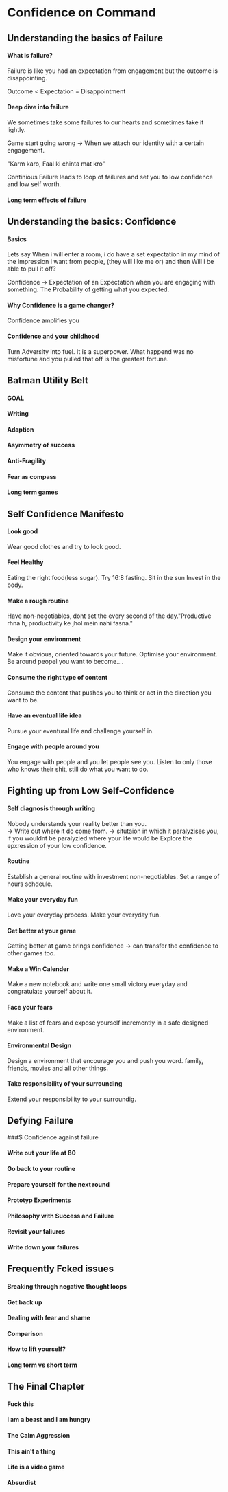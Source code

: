 # Confidence on Command

## Understanding the basics of Failure

#### What is failure?
Failure is like you had an expectation from engagement but the outcome is disappointing.<br />

Outcome < Expectation = Disappointment

#### Deep dive into failure 
We sometimes take some failures to our hearts and sometimes take it lightly.

Game start going wrong -> When we attach our identity with a certain engagement.

"Karm karo, Faal ki chinta mat kro"

Continious Failure leads to loop of failures and set you to low confidence and low self worth.

#### Long term effects of failure



## Understanding the basics: Confidence

#### Basics
Lets say When i will enter a room, i do have a set expectation in my mind of the impression i want from people, (they will like me or) and then Will i be able to pull it off?

Confidence -> Expectation of an Expectation when you are engaging with something.
The Probability of getting what you expected.


#### Why Confidence is a game changer?
Confidence amplifies you


#### Confidence and your childhood
Turn Adversity into fuel. It is a superpower.
What happend was no misfortune and you pulled that off is the greatest fortune.


## Batman Utility Belt

#### GOAL
#### Writing
#### Adaption
#### Asymmetry of success
#### Anti-Fragility
#### Fear as compass
#### Long term games


## Self Confidence Manifesto

#### Look good
Wear good clothes and try to look good.
#### Feel Healthy
Eating the right food(less sugar). Try 16:8 fasting. Sit in the sun
Invest in the body.
#### Make a rough routine
Have non-negotiables, dont set the every second of the day."Productive rhna h, productivity ke jhol mein nahi fasna."

#### Design your environment
Make it obvious, oriented towards your future. Optimise your environment. Be around peopel you want to become....

#### Consume the right type of content
Consume the content that pushes you to think or act in the direction you want to be.
#### Have an eventual life idea
Pursue your eventural life and challenge yourself in.

#### Engage with people around you
You engage with people and you let people see you. Listen to only those who knows their shit, still do what you want to do.

## Fighting up from Low Self-Confidence

#### Self diagnosis through writing
Nobody understands your reality better than you.<br />
-> Write out where it do come from.
-> situtaion in which it paralyzises you, if you wouldnt be paralyzied where your life would be
Explore the epxression of your low confidence.


#### Routine
Establish a general routine with investment non-negotiables. Set a range of hours schdeule.
#### Make your everyday fun
Love your everyday process. Make your everyday fun.
#### Get better at your game
Getting better at game brings confidence -> can transfer the confidence to other games too.
#### Make a Win Calender
Make a new notebook and write one small victory everyday and congratulate yourself about it.
#### Face your fears
Make a list of fears and expose yourself incremently in a safe designed environment.
#### Environmental Design
Design a environment that encourage you and push you word.
family, friends, movies and all other things.

#### Take responsibility of your surrounding
Extend your responsibility to your surroundig.

## Defying Failure

###$ Confidence against failure
#### Write out your life at 80
#### Go back to your routine
#### Prepare yourself for the next round
#### Prototyp Experiments
#### Philosophy with Success and Failure
#### Revisit your faliures
#### Write down your failures

## Frequently Fcked issues

#### Breaking through negative thought loops
#### Get back up
#### Dealing with fear and shame
#### Comparison
#### How to lift yourself?
#### Long term vs short term

## The Final Chapter

#### Fuck this
#### I am a beast and I am hungry
#### The Calm Aggression
#### This ain't a thing
#### Life is a video game
#### Absurdist
